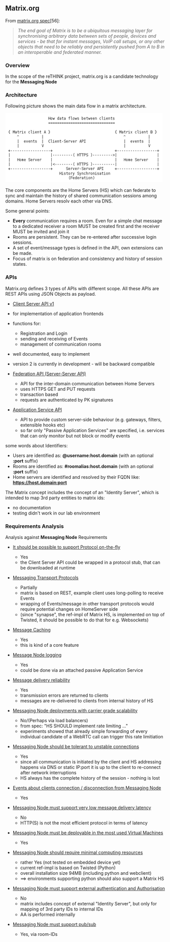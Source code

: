 ## Matrix.org

From [matrix.org spec](http://www.matrix.org/)[56]:
> *The end goal of Matrix is to be a ubiquitous messaging layer for synchronising arbitrary data between sets of people, devices and services - be that for instant messages, VoIP call setups, or any other objects that need to be reliably and persistently pushed from A to B in an interoperable and federated manner.*

### Overview

In the scope of the reTHINK project, matrix.org is a candidate technology for the **Messaging Node**

### Architecture

Following picture shows the main data flow in a matrix architecture.



![Figure @sota-messaging-matrix-dataflows: Main data flow in a matrix architecture](matrix-dataflows.png)


The core components are the Home Servers (HS) which can federate to sync and maintain the history of shared communication sessions among domains. Home Servers resolv each other via DNS.

Some general points:
* **Every** communication requires a room. Even for a simple chat message to a dedicated receiver a room MUST be created first and the receiver MUST be invited and join it
* Rooms are persistent. They can be re-entered after successive login sessions.
* A set of event/message types is defined in the API, own extensions can be made.
* Focus of matrix is on federation and consistency and history of session states.

### APIs

Matrix.org defines 3 types of APIs with different scope. All these APIs are REST APIs using JSON Objects as payload.

* [Client Server API v1](http://www.matrix.org/docs/spec/#client-server-api-v1)
 * for implementation of application frontends
 * functions for:
    * Registration and Login
    * sending and receiving of Events
    * management of communication rooms
 * well documented, easy to implement
 * version 2 is currently in development - will be backward compatible

* [Federation API (Server-Server   API)](http://www.matrix.org/docs/spec/#id100)
  * API for the inter-domain communication between Home Servers
  * uses HTTPS GET and PUT requests
  * transaction based
  * requests are authenticated by PK signatures

* [Application Service API](http://www.matrix.org/docs/spec/#id79)
  * API to provide custom server-side behaviour (e.g. gateways, filters, extensible hooks etc)
  * so far only "Passive Application Services" are specified, i.e. services that can only monitor but not block or modify events

some words about Identifiers:
* Users are identified as: **@username:host.domain** (with an optional **:port** suffix)
* Rooms are identified as: **#roomalias:host.domain** (with an optional **:port** suffix)
* Home servers are identified and resolved by their FQDN like: **https://host.domain:port**

The Matrix concept includes the concept of an "Identity Server", which is intended to map 3rd party entities to matrix ids:
* no documentation
* testing didn't work in our lab environment


### Requirements Analysis

Analysis against **Messaging Node** Requirements


* [It should be possible to support Protocol on-the-fly](https://github.com/reTHINK-project/core-framework/issues/21)
  * Yes
  * the Client Server API could be wrapped in a protocol stub, that can be downloaded at runtime

* [Messaging Transport Protocols](https://github.com/reTHINK-project/core-framework/issues/20)
  * Partially
  * matrix is based on REST, example client uses long-polling to receive Events
  * wrapping of Events/message in other transport protocols would require potential changes on HomeServer side
  * (since "synapse", the ref-impl of Matrix HS, is implemented on top of Twisted, it should be possible to do that for e.g. Websockets)

* [Message Caching](https://github.com/reTHINK-project/core-framework/issues/19)
  * Yes
  * this is kind of a core feature

* [Message Node logging](https://github.com/reTHINK-project/core-framework/issues/18)  
  * Yes
  * could be done via an attached passive Application Service

* [Message delivery reliability](https://github.com/reTHINK-project/core-framework/issues/17)
  * Yes
  * transmission errors are returned to clients
  * messages are re-delivered to clients from internal history of HS

* [Messaging Node deployments with carrier grade scalability](https://github.com/reTHINK-project/core-framework/issues/16)
  * No/(Perhaps via load balancers)
  * from spec: "HS SHOULD implement rate limiting ..."
  * experiments showed that already simple forwarding of every individual candidate of a WebRTC call can trigger this rate limitiation

* [Messaging Node should be tolerant to unstable connections](https://github.com/reTHINK-project/core-framework/issues/15)
  * Yes
  * since all communication is initiated by the client and HS addressing happens via DNS or static IP:port it is up to the client to re-connect after network interruptions
  * HS always has the complete history of the session - nothing is lost

* [Events about clients connection / disconnection from Messaging Node](https://github.com/reTHINK-project/core-framework/issues/14)
  * Yes

* [Messaging Node must support very low message delivery latency](https://github.com/reTHINK-project/core-framework/issues/13)
  * No
  * HTTP(S) is not the most efficient protocol in terms of latency

* [Messaging Node must be deployable in the most used Virtual Machines](https://github.com/reTHINK-project/core-framework/issues/12)
  * Yes

* [Messaging Node should require minimal computing resources](https://github.com/reTHINK-project/core-framework/issues/11)
  * rather Yes (not tested on embedded device yet)
  * current ref-impl is based on Twisted (Python)
  * overall installation size 94MB (including python and webclient)
  * ==> environments supporting python should also support a Matrix HS

* [Messaging Node must support external authentication and Authorisation](https://github.com/reTHINK-project/core-framework/issues/10)
  * No
  * matrix includes concept of external "Identity Server", but only for mapping of 3rd party IDs to internal IDs
  * AA is performed internally

* [Messaging Node must support pub/sub](https://github.com/reTHINK-project/core-framework/issues/9)
  * Yes, via room-IDs
  
